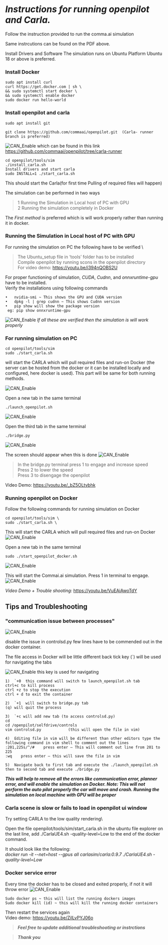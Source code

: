 # ***Instructions for running openpilot and Carla.***
Follow the instruction provided to run the comma.ai simulation

Same instrcutions can be found on the PDF above.

Install Drivers and Software
The simulation runs on Ubuntu Platform Ubuntu 18 or above is preferred. 


### Install Docker

```
sudo apt install curl
curl https://get.docker.com | sh \
&& sudo systemctl start docker \
&& sudo systemctl enable docker
sudo docker run hello-world
```



### Install openpilot and carla
```
sudo apt install git
```
```
git clone https://github.com/commaai/openpilot.git  (Carla- runner branch is preferred)
``` 
![CAN_Enable](./images/carla_runner.png)
which can be found in this link https://github.com/commaai/openpilot/tree/carla-runner 
```
cd openpilot/tools/sim
./install_carla.sh
Install drivers and start carla
sudo INSTALL=1 ./start_carla.sh 
```
This should start the Carla(for first time Pulling of required files will happen)

The simulation can be performed in two ways<br> 
> 1 Running the Simulation in Local host of PC with GPU<br>
> 2 Running the simulation completely in Docker<br>

The *First method* is preferred which is will work properly rather than running it in docker.<br>


### Running the Simulation in Local host of PC with GPU
For running the simulation on PC the following have to be verified \
>The Ubuntu_setup file in ‘tools’ folder has to be installed <br>
>Compile openpilot by running scons in the openpilot directory\
For video demo: https://youtu.be/i394nQOBS2U


For proper functioning of simulation, *CUDA*, *Cudnn*, and *onnxruntime-gpu* have to be installed.<br> 
Verify the installations using following commands
```
•	nvidia-smi ~ This shows the GPU and CUDA version
•	dpkg -l | grep cudnn ~ This shows Cudnn version
•	pip show will show the package version
 eg: pip show onnxruntime-gpu
```
![CAN_Enable](./images/check.png)
*If all these are verified then the simulation is will work properly*


### For running simulation on PC
```
cd openpilot/tools/sim
sudo ./start_carla.sh
```
will start the CARLA which will pull required files and run-on Docker (the server can be hosted from the docker or it can be installed locally and configured, here docker is used). This part will be same for both running methods.

![CAN_Enable](./images/start_carla.png)

Open a new tab in the same terminal 
```
./launch_openpilot.sh 
```
![CAN_Enable](./images/launch_openpilot.png)

Open the third tab in the same terminal 
```
./bridge.py
```
![CAN_Enable](./images/bridge.png)

The screen should appear when this is done 
![CAN_Enable](./images/output.png)

>In the bridge.py terminal press 1 to engage and increase speed<br>
Press 2 to lower the speed<br>
Press 3 to disengage the openpilot

Video Demo: https://youtu.be/_bZ5OLtvbhk

### Running openpilot on Docker 
Follow the following commands for running simulation on Docker<br>
```
cd openpilot/tools/sim \
sudo ./start_carla.sh \
```
This will start the CARLA which will pull required files and run-on Docker
![CAN_Enable](./images/start_carla.png)

Open a new tab in the same terminal
``` 
sudo ./start_openpilot_docker.sh 
```
![CAN_Enable](./images/launch_openpilot_docker.png)

This will start the Commai.ai simulation. Press 1 in terminal to engage.
![CAN_Enable](./images/docker.png)

*Video Demo + Trouble shooting:* https://youtu.be/VuEAiAwoTdY




## Tips and Troubleshooting
### "communication issue between processes"
![CAN_Enable](./images/communication.png)

disable the issue in controlsd.py few lines have to be commended out in the docker container.<br>


The file access in Docker will be little different 
back tick key (`) will be used for navigating the tabs

![CAN_Enable](./images/key.png) this key is used for navigating

```
1)	`+0  this command will switch to launch_openpilot.sh tab
ctrl+c to kill process
ctrl +z to stop the execution
ctrl + d to exit the container
```
```
2)	`+1  will switch to bridge.py tab
(q) will quit the process
```
```
3)	`+c will add new tab (to access controlsd.py)
cd
cd /openpilot/selfdrive/controls
vim controlsd.py            (this will open the file in vim)
```
```
4)	Editing file in vim will be different than other editors type the following command in vim shell to comment out the lines 
:201,225s/^/#    press enter – This will comment out line from 201 to 225
:wq    press enter – this will save the file in vim 
```
```
5)	Navigate back to first tab and execute the ./launch_openpilot.sh then to second tab and execute ./bridge.py
```

***This will help to remove all the errors like communication error, planner error, and will enable the simulation on Docker. Note: This will not perform the auto pilot properly the car will move and crash.  Running the simulation on local machine with GPU will be proper***


### Carla scene is slow or fails to load in openpilot ui window
Try setting CARLA to the low quality rendering\

Open the file openpilot/tools/sim/start_carla.sh in the ubuntu file explorer
on the last line, add ./CarlaUE4.sh -quality-level=Low to the end of the docker command. 

It should look like the following:\
*docker run -it --net=host --gpus all carlasim/carla:0.9.7 ./CarlaUE4.sh -quality-level=Low*

### Docker service error
Every time the docker has to be closed and exited properly, if not it will throw error
![CAN_Enable](./images/error.png)
```
Sudo docker ps ~ this will list the running dockers images
Sudo docker kill (id) ~ this will kill the running docker containers
``` 
Then restart the services again\
Video demo: https://youtu.be/ZilLvPYJ06o




>***Feel free to update additional troubleshooting or instrctions*** 




>***Thank you*** 